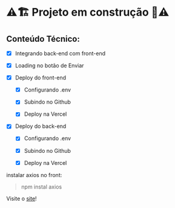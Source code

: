 # ⚠️🏗️ Projeto em construção 🚧⚠️

## Conteúdo Técnico:

- [x] Integrando back-end com front-end

- [x] Loading no botão de Enviar

- [x] Deploy do front-end

    - [x] Configurando .env

    - [x] Subindo no Github

    - [x] Deploy na Vercel

- [x] Deploy do back-end

    - [x] Configurando .env

    - [x] Subindo no Github

    - [x] Deploy na Vercel 



instalar axios no front:
> npm instal axios


Visite o <a href="https://nlw-8-five.vercel.app/" target="_blank">site</a>!
